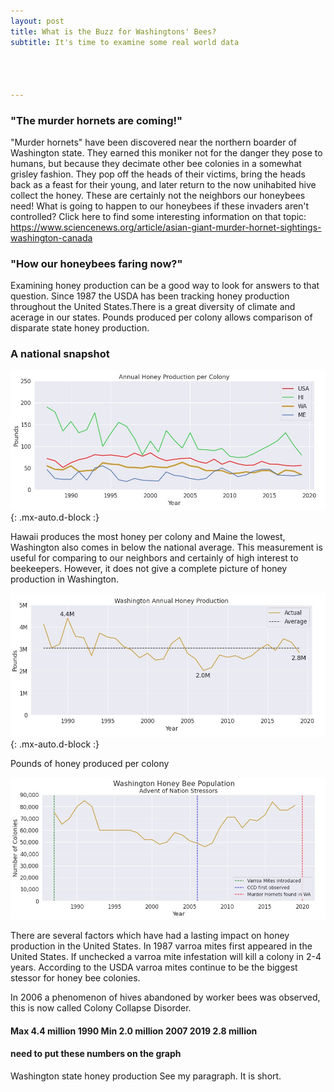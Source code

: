 ```yaml
---
layout: post
title: What is the Buzz for Washingtons' Bees?
subtitle: It's time to examine some real world data




---
```



### "The murder hornets are coming!"

"Murder hornets" have been discovered near the northern boarder of Washington state. They earned this moniker not for the danger they pose to humans, but because they decimate other bee colonies in a somewhat grisley fashion. They pop off the heads of their victims, bring the heads back as a feast for their young, and later return to the now unihabited hive collect the honey. These are certainly not the neighbors our honeybees need! What is going to happen to our honeybees if these invaders aren't controlled? Click here to find some interesting information on that topic:
https://www.sciencenews.org/article/asian-giant-murder-hornet-sightings-washington-canada

### "How our honeybees faring now?"
Examining honey production can be a good way to look for answers to that question. Since 1987 the USDA has been tracking honey production throughout the United States.There is a great diversity of climate and acerage in our states. Pounds produced per colony allows comparison of disparate state honey production.

### A national snapshot

![Honey](https://github.com/SaraWestWA/SaraWestWA.github.io/blob/master/Annual%20Honey%20Production%20-%20National.jpg){: .mx-auto.d-block :}



Hawaii produces the most honey per colony and Maine the lowest, Washington also comes in below the national average. This measurement is useful for comparing to our neighbors and certainly of high interest to beekeepers. However, it does not give a complete picture of honey production in Washington.


![WA Honey](https://github.com/SaraWestWA/SaraWestWA.github.io/blob/master/WA%20Honey%20Production.jpg){: .mx-auto.d-block :}

Pounds of honey produced per colony

![WA Colonies](https://github.com/SaraWestWA/SaraWestWA.github.io/blob/master/WA%20Honeybee%20Colonies.jpg)

There are several factors which have had a lasting impact on honey production in the United States. In 1987 varroa mites first appeared in the United States. If unchecked a varroa mite infestation will kill a colony in 2-4 years. According to the USDA varroa mites continue to be the biggest stessor for honey bee colonies.

In 2006 a phenomenon of hives abandoned by worker bees was observed, this is now called Colony Collapse Disorder.



#### Max 4.4 million 1990        Min 2.0 million 2007        2019 2.8 million 
#### need to put these numbers on the graph

Washington state honey production 
See my paragraph. It is short.
